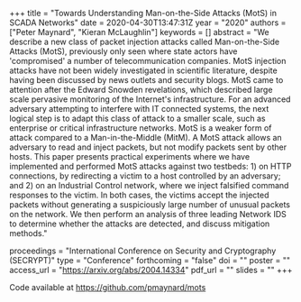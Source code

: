 +++
title = "Towards Understanding Man-on-the-Side Attacks (MotS) in SCADA Networks"
date = 2020-04-30T13:47:31Z
year = "2020"
authors = ["Peter Maynard", "Kieran McLaughlin"]
keywords = []
abstract = "We describe a new class of packet injection attacks called Man-on-the-Side Attacks (MotS), previously only seen where state actors have 'compromised' a number of telecommunication companies. MotS injection attacks have not been widely investigated in scientific literature, despite having been discussed by news outlets and security blogs. MotS came to attention after the Edward Snowden revelations, which described large scale pervasive monitoring of the Internet's infrastructure. For an advanced adversary attempting to interfere with IT connected systems, the next logical step is to adapt this class of attack to a smaller scale, such as enterprise or critical infrastructure networks. MotS is a weaker form of attack compared to a Man-in-the-Middle (MitM). A MotS attack allows an adversary to read and inject packets, but not modify packets sent by other hosts. This paper presents practical experiments where we have implemented and performed MotS attacks against two testbeds: 1) on HTTP connections, by redirecting a victim to a host controlled by an adversary; and 2) on an Industrial Control network, where we inject falsified command responses to the victim. In both cases, the victims accept the injected packets without generating a suspiciously large number of unusual packets on the network. We then perform an analysis of three leading Network IDS to determine whether the attacks are detected, and discuss mitigation methods."

proceedings = "International Conference on Security and Cryptography (SECRYPT)"
type = "Conference"
forthcoming = "false"
doi = ""
poster = ""
access_url = "https://arxiv.org/abs/2004.14334"
pdf_url = ""
slides = ""
+++

Code available at <https://github.com/pmaynard/mots>
